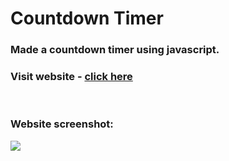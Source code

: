 # Countdown Timer

### Made a countdown timer using javascript.

### Visit website - [click here](https://github.com/goswamiakash/CountdownTimer)

<br/>

### Website screenshot:
<img src="images\countdown timer image.png">

